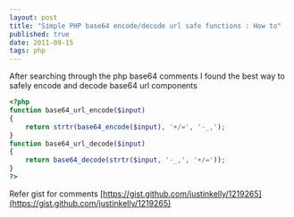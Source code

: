 ```yaml
--- 
layout: post
title: "Simple PHP base64 encode/decode url safe functions : How to"
published: true
date: 2011-09-15
tags: php
---
```


After searching through the php base64 comments I found the best way to safely encode and decode base64 url components

``` php
<?php
function base64_url_encode($input)
{
    return strtr(base64_encode($input), '+/=', '-_,');
}
function base64_url_decode($input)
{
    return base64_decode(strtr($input, '-_,', '+/='));
}
?>
```

Refer gist for comments [https://gist.github.com/justinkelly/1219265](https://gist.github.com/justinkelly/1219265)